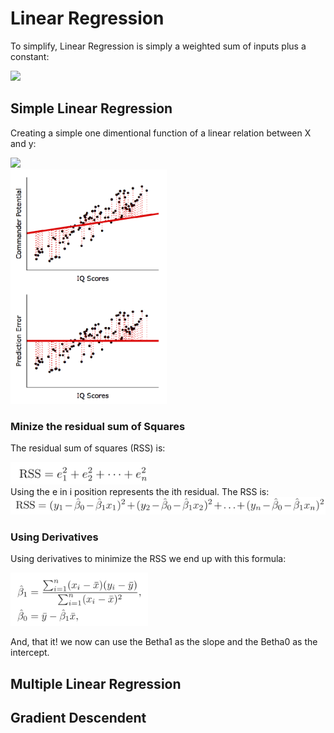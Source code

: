 # Linear Regression

To simplify, Linear Regression is simply a weighted sum of inputs plus a constant:

<img src="https://render.githubusercontent.com/render/math?math=\hat{y}%20=%20\beta_{0}%20%2B%20\beta_{1}x_1%20%2B%20\beta_{2}x_2%20%2B%20...%20%2B%20\beta_{n}x_n">

## Simple Linear Regression

Creating a simple one dimentional function of a linear relation between X and y:

<img src="https://render.githubusercontent.com/render/math?math=\hat{y}%20=%20\beta_{0}%20%2B%20\beta_{1}x_1"/>

</br>
<img src="images/regressionresidual.gif" width="250"/>


### Minize the residual sum of Squares

The residual sum of squares (RSS) is:

<img src="images/rss.png" width="220"/>
</br>
Using the e in i position represents the ith residual. The RSS is:


<img src="images/RSS2.png" width="550"/>

### Using Derivatives

Using derivatives to minimize the RSS we end up with this formula:

<img src="images/simple_parameters.png" width="220"/>

And, that it! we now can use the Betha1 as the slope and the Betha0 as the intercept.

## Multiple Linear Regression


## Gradient Descendent